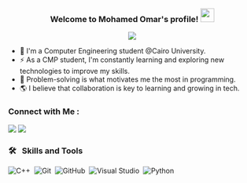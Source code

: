 

<h3 align="center">
  Welcome to Mohamed Omar's profile!
  <img src="https://media.giphy.com/media/hvRJCLFzcasrR4ia7z/giphy.gif" width="28">
</h3>

<!-- Typing SVG by DenverCoder1 - https://github.com/DenverCoder1/readme-typing-svg -->
<p align="center">
  <a href="https://github.com/DenverCoder1/readme-typing-svg"><img src="https://readme-typing-svg.herokuapp.com/?lines=Computer%20Engineering%20Student;Always%20learning%20new%20things&font=Fira%20Code&center=true&width=440&height=45&color=f75c7e&vCenter=true&size=22"></a>
</p> 

- 🏢 I'm a Computer Engineering student @Cairo University.
- ⚡ As a CMP student, I'm constantly learning and exploring new technologies to improve my skills.
- 💬 Problem-solving is what motivates me the most in programming.   
- 🌎 I believe that collaboration is key to learning and growing in tech. 


### Connect with Me :

<a href="https://linkedin.com/in/mohamed-omar-147ba1321" target="_blank"><img src="https://img.shields.io/badge/-Mohamed%20Omar-0077B5?style=for-the-badge&logo=Linkedin&logoColor=white"/></a>
<a href="mailto:m9457042@gmail.com" target="_blank"><img src="https://img.shields.io/badge/-Mohamed%20Omar-0077B5?style=for-the-badge&logo=Gmail&logoColor=white"/></a>


### 🛠 &nbsp; Skills and Tools
![C++](https://img.shields.io/badge/-C++-05122A?style=flat&logo=C++)&nbsp;
![Git](https://img.shields.io/badge/-Git-05122A?style=flat&logo=git)&nbsp;
![GitHub](https://img.shields.io/badge/-GitHub-05122A?style=flat&logo=github)&nbsp;
![Visual Studio ](https://img.shields.io/badge/-Visual%20Studio-05122A?style=flat&logo=visual-studio&logoColor=007ACC)&nbsp;
![Python](https://img.shields.io/badge/-Python%20-05122A?style=flat&logo=python)&nbsp;

